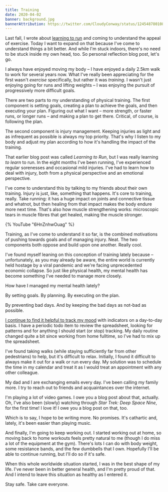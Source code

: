 ```yaml
---
title: Training
date: 2020-04-02
banner: background.jpg
bannerAttribution: https://twitter.com/CloudyConway/status/1245487801082273792
---
```


Last fall, I wrote about [learning to run](/blog/learning-to-run/) and coming to understand the appeal of exercise. Today I want to expand on that because I've come to understand things a bit better. And while I'm stuck indoors, there's no need to be stuck inside my own head, too. So personal reflection blog post, let's go.

I always have enjoyed moving my body – I have enjoyed a daily 2.5km walk to work for several years now. What I've really been appreciating for the first wasn't _exercise_ specifically, but rather it was _training_. I wasn't just enjoying going for runs and lifting weights – I was enjoying the pursuit of progressively more difficult goals.

There are two parts to my understanding of physical training. The first component is setting goals, creating a plan to achieve the goals, and then executing your plan. Figuring out what I want – more strength, or faster runs, or longer runs – and making a plan to get there. Critical, of course, is following the plan.

The second component is injury management. Keeping injuries as light and as infrequent as possible is always my top priority. That's why I listen to my body and adjust my plan according to how it's handling the impact of the training.

That earlier blog post was called _Learning to Run_, but I was really learning _to learn_ to run. In the eight months I've been running, I've experienced regular sorenesses and occasional mild injuries. I've had to learn how to deal with injury, both from a physical perspective and an emotional perspective.

I've come to understand this by talking to my friends about their own training. Injury is just, like, something that happens. It's core to training, really. Take running: it has a huge impact on joints and connective tissue and whatnot, but then healing from that impact makes the body endure more next time. That's also how muscle strengthening works: microscopic tears in muscle fibres that get healed, making the muscle stronger.

{% YouTube "6HnZnhwOuag" %}

Training, as I've come to understand it so far, is the combined motivations of pushing towards goals and of managing injury. Neat. The two components both oppose and build upon one another. Really cool.

I've found myself leaning on this conception of training lately because – unfortunately, as you may already be aware, the entire world is currently held hostage by a viral pandemic and we're facing unprecedented economic collapse. So just like physical health, my mental health has become something I've needed to manage more closely.

How have I managed my mental health lately?

By setting goals. By planning. By executing on the plan.

By preventing bad days. And by keeping the bad days as not-bad as possible.

[I continue to find it helpful to track my mood](/blog/metrics-for-the-unmeasurable-mood/) with indicators on a day-to-day basis. I have a periodic todo item to review the spreadsheet, looking for patterns and for anything I should start (or stop) tracking. My daily routine changed quite a bit since working from home fulltime, so I've had to mix up the spreadsheet.

I've found taking walks (while staying sufficiently far from other pedestrians) to help, but it's difficult to relax. Initially, I found it difficult to always make it out for a walk or run every day. My solution was to schedule the time in my calendar and treat it as I would treat an appointment with any other colleague.

My dad and I are exchanging emails every day. I've been calling my family more. I try to reach out to friends and acquaintances over the internet.

I'm playing a lot of video games. I owe you a blog post about that, actually. Oh, I've also been (slowly) watching through _Star Trek: Deep Space Nine_, for the first time! I love it! I owe you a blog post on that, too.

Which is to say, I hope to be writing more. No promises. It's cathartic and, lately, it's been easier than playing music.

And finally, I'm going to keep working out. I started working out at home, so moving back to home workouts feels pretty natural to me (though I do miss a lot of the equipment at the gym). There's lots I can do with body weight, some resistance bands, and the few dumbbells that I own. Hopefully I'll be able to continue running, but I'll do so if it's safe.

When this whole worldwide situation started, I was in the best shape of my life. I've never been in better general health, and I'm pretty proud of that. And I intend to leave this situation as healthy as I entered it.

Stay safe. Take care everyone.
